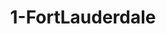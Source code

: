 ---
title: 1-FortLauderdale
image: /uploads/Gallery-FortLauderdale1.jpg
image_alt-text: "Fort Lauderdale Residence's traditional cabana with custom woodwork and joinery design"
work-type: traditional
---